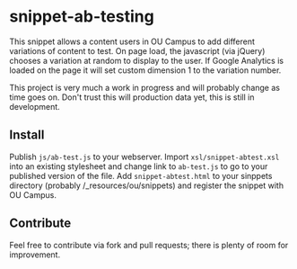 # snippet-ab-testing

This snippet allows a content users in OU Campus to add different variations of content to test. On page load, the javascript (via jQuery) chooses a variation at random to display to the user. If Google Analytics is loaded on the page it will set custom dimension 1 to the variation number.

This project is very much a work in progress and will probably change as time goes on. Don't trust this will production data yet, this is still in development.

## Install

Publish `js/ab-test.js` to your webserver. Import `xsl/snippet-abtest.xsl` into an existing stylesheet and change link to `ab-test.js` to go to your published version of the file. Add `snippet-abtest.html` to your sinppets directory (probably /_resources/ou/snippets) and register the snippet with OU Campus.

## Contribute

Feel free to contribute via fork and pull requests; there is plenty of room for improvement. 
